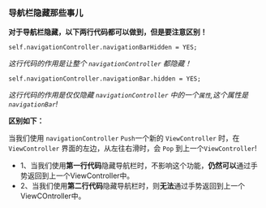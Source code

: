 ### 导航栏隐藏那些事儿

**对于导航栏隐藏，以下两行代码都可以做到，但是要注意区别！**

```objc
self.navigationController.navigationBarHidden = YES;
```
*这行代码的作用是让整个 `navigationController` 都隐藏！*

```objc
self.navigationController.navigationBar.hidden = YES;
```
*这行代码的作用是仅仅隐藏 `navigationController` 中的一个`属性`,这个属性是 `navigationBar`!*

**区别如下：**

当我们使用 `navigationController` `Push`一个新的 `ViewController` 时，在 `ViewController` 界面的左边，从左往右滑时，会 `Pop` 到上一个`ViewController`!

* 1、当我们使用**第一行代码**隐藏导航栏时，不影响这个功能，**仍然可以**通过手势返回到上一个ViewController中。
* 2、当我们使用**第二行代码**隐藏导航栏时，则**无法**通过手势返回到上一个ViewCOntroller中。
